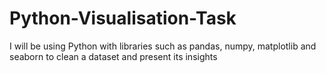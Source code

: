 # Python-Visualisation-Task
I will be using Python with libraries such as pandas, numpy, matplotlib and seaborn to clean a dataset and present its insights
